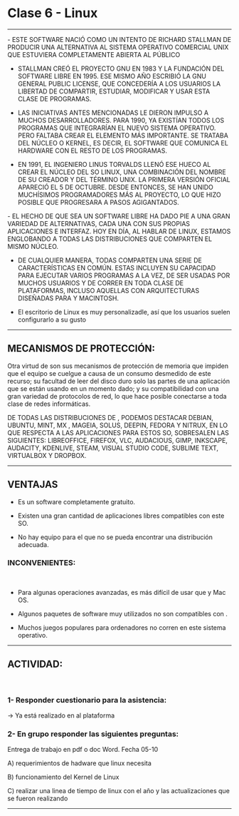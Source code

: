 # Clase 6 - Linux

---

​- ESTE SOFTWARE NACIÓ COMO UN INTENTO DE RICHARD STALLMAN DE PRODUCIR UNA ALTERNATIVA AL SISTEMA OPERATIVO COMERCIAL UNIX QUE ESTUVIERA COMPLETAMENTE ABIERTA AL PÚBLICO


- STALLMAN CREÓ EL PROYECTO GNU EN 1983 Y LA FUNDACIÓN DEL SOFTWARE LIBRE EN 1995. ESE MISMO AÑO ESCRIBIÓ LA GNU GENERAL PUBLIC LICENSE, QUE CONCEDERÍA A LOS USUARIOS LA LIBERTAD DE COMPARTIR, ESTUDIAR, MODIFICAR Y USAR ESTA CLASE DE PROGRAMAS.

- LAS INICIATIVAS ANTES MENCIONADAS LE DIERON IMPULSO A MUCHOS DESARROLLADORES. PARA 1990, YA EXISTÍAN TODOS LOS PROGRAMAS QUE INTEGRARÍAN EL NUEVO SISTEMA OPERATIVO. PERO FALTABA CREAR EL ELEMENTO MÁS IMPORTANTE. SE TRATABA DEL NÚCLEO O KERNEL, ES DECIR, EL SOFTWARE QUE COMUNICA EL HARDWARE CON EL RESTO DE LOS PROGRAMAS.

- ​EN 1991, EL INGENIERO LINUS TORVALDS LLENÓ ESE HUECO AL CREAR EL NÚCLEO DEL SO LINUX, UNA COMBINACIÓN DEL NOMBRE DE SU CREADOR Y DEL TÉRMINO UNIX. LA PRIMERA VERSIÓN OFICIAL APARECIÓ EL 5 DE OCTUBRE. DESDE ENTONCES, SE HAN UNIDO MUCHÍSIMOS PROGRAMADORES MÁS AL PROYECTO, LO QUE HIZO POSIBLE QUE PROGRESARA A PASOS AGIGANTADOS.

​- EL HECHO DE QUE SEA UN SOFTWARE LIBRE HA DADO PIE A UNA GRAN VARIEDAD DE ALTERNATIVAS, CADA UNA CON SUS PROPIAS APLICACIONES E INTERFAZ. HOY EN DÍA, AL HABLAR DE LINUX, ESTAMOS ENGLOBANDO A TODAS LAS DISTRIBUCIONES QUE COMPARTEN EL MISMO NÚCLEO. 

- ​DE CUALQUIER MANERA, TODAS COMPARTEN UNA SERIE DE CARACTERÍSTICAS EN COMÚN. ESTAS INCLUYEN SU CAPACIDAD PARA EJECUTAR VARIOS PROGRAMAS A LA VEZ, DE SER USADAS POR MUCHOS USUARIOS Y DE CORRER EN TODA CLASE DE PLATAFORMAS, INCLUSO AQUELLAS CON ARQUITECTURAS DISEÑADAS PARA Y MACINTOSH.

- El escritorio de Linux es muy personalizadle, así que los usuarios suelen configurarlo a su gusto

---

## MECANISMOS DE PROTECCIÓN:

Otra virtud de son sus mecanismos de protección de memoria que impiden que el equipo se cuelgue a causa de un consumo desmedido de este recurso; su facultad de leer del disco duro solo las partes de una aplicación que se están usando en un momento dado; y su compatibilidad con una gran variedad de protocolos de red, lo que hace posible conectarse a toda clase de redes informáticas.

DE TODAS LAS DISTRIBUCIONES DE , PODEMOS DESTACAR DEBIAN, UBUNTU, MINT, MX , MAGEIA, SOLUS, DEEPIN, FEDORA Y NITRUX, EN LO QUE RESPECTA A LAS APLICACIONES PARA ESTOS SO, SOBRESALEN LAS SIGUIENTES: LIBREOFFICE, FIREFOX, VLC, AUDACIOUS, GIMP, INKSCAPE, AUDACITY, KDENLIVE, STEAM, VISUAL STUDIO CODE, SUBLIME TEXT, VIRTUALBOX Y DROPBOX.

---

## VENTAJAS

- Es un software completamente gratuito.​

- Existen una gran cantidad de aplicaciones libres compatibles con este SO.​

- No hay equipo para el que no se pueda encontrar una distribución adecuada.​

### INCONVENIENTES:
​
- Para algunas operaciones avanzadas, es más difícil de usar que y Mac OS.​

- Algunos paquetes de software muy utilizados no son compatibles con .​

- Muchos juegos populares para ordenadores no corren en este sistema operativo.

---

## ACTIVIDAD:
​

### 1- Responder cuestionario para la asistencia:​

-> Ya está realizado en al plataforma

### 2- En grupo responder las siguientes preguntas:​

Entrega de trabajo en pdf o doc Word. Fecha 05-10​

A) requerimientos de hadware que linux necesita​

B) funcionamiento del Kernel de Linux​

C) realizar una linea de tiempo de linux  con el año y las actualizaciones que se fueron realizando

---